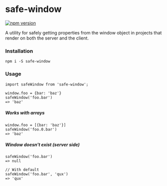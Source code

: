 # safe-window

[![npm version](https://img.shields.io/npm/v/safe-window.svg?style=flat)](https://www.npmjs.com/package/safe-window)

A utility for safely getting properties from the window object in projects that render on both the server and the client.

### Installation

```
npm i -S safe-window
```

### Usage

```
import safeWindow from 'safe-window';

window.foo = {bar: 'baz'}
safeWindow('foo.bar')
=> 'baz'
```

##### Works with arrays

```
window.foo = [{bar: 'baz'}]
safeWindow('foo.0.bar')
=> 'baz'
```

##### Window doesn't exist (server side)

```
safeWindow('foo.bar')
=> null

// With default
safeWindow('foo.bar', 'qux')
=> 'qux'
```

